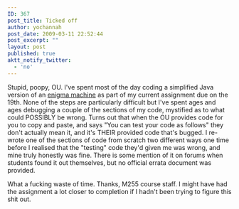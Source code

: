 ```yaml
---
ID: 367
post_title: Ticked off
author: yochannah
post_date: 2009-03-11 22:52:44
post_excerpt: ""
layout: post
published: true
aktt_notify_twitter:
  - 'no'
---
```

Stupid, poopy, OU. I've spent most of the day coding a simplified Java version of an <a href="http://en.wikipedia.org/wiki/Enigma_machine">enigma machine</a> as part of my current assignment due on the 19th. None of the steps are particularly difficult but I've spent ages and ages debugging a couple of the sections of my code, mystified as to what could POSSIBLY be wrong. Turns out that when the OU provides code for you to copy and paste, and says "You can test your code as follows" they don't actually mean it, and it's THEIR provided code that's bugged. I re-wrote one of the sections of code from scratch two different ways one time before I realised that the "testing" code they'd given me was wrong, and mine truly honestly was fine. There is some mention of it on forums when students found it out themselves, but no official errata document was provided.  

What a fucking waste of time. Thanks, M255 course staff. I might have had the assignment a lot closer to completion if I hadn't been trying to figure this shit out.